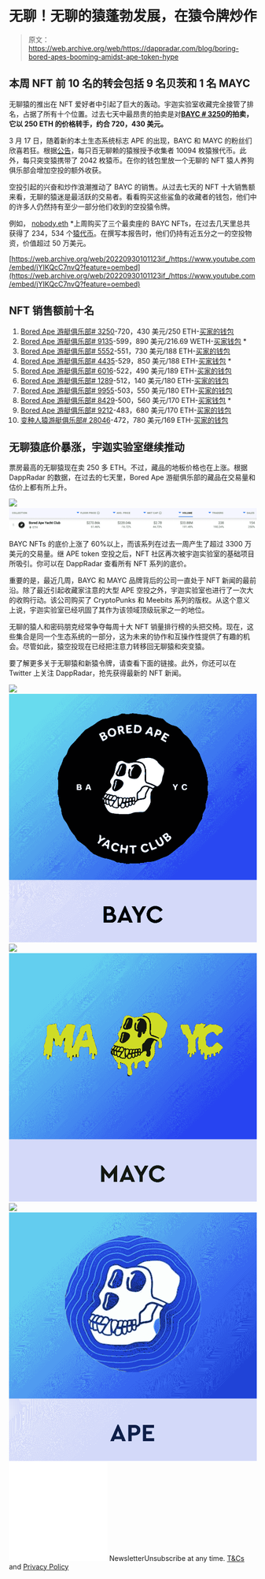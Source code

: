 # 无聊！无聊的猿蓬勃发展，在猿令牌炒作

> 原文：<https://web.archive.org/web/https://dappradar.com/blog/boring-bored-apes-booming-amidst-ape-token-hype>

## 本周 NFT 前 10 名的转会包括 9 名贝茨和 1 名 MAYC

无聊猿的推出在 NFT 爱好者中引起了巨大的轰动。宇迦实验室收藏完全接管了排名，占据了所有十个位置。过去七天中最昂贵的拍卖是对[**BAYC # 3250**](https://web.archive.org/web/20220930101123/https://dappradar.com/hub/assets/eth/0xbc4ca0eda7647a8ab7c2061c2e118a18a936f13d/3250)**的拍卖，它以 250 ETH 的价格转手，约合 720，430 美元。**

3 月 17 日，随着新的本土生态系统标志 APE 的出现，BAYC 和 MAYC 的粉丝们欣喜若狂。根据[公告](https://web.archive.org/web/20220930101123/https://dappradar.com/blog/bored-ape-yacht-club-launch-apecoin-with-ape-token-airdrop)，每只百无聊赖的猿猴授予收集者 10094 枚猿猴代币。此外，每只突变猿携带了 2042 枚猿币。在你的钱包里放一个无聊的 NFT 猿人养狗俱乐部会增加空投的额外收获。

空投引起的兴奋和炒作浪潮推动了 BAYC 的销售。从过去七天的 NFT 十大销售额来看，无聊的猿迷是最活跃的交易者。看看购买这些鲨鱼的收藏者的钱包，他们中的许多人仍然持有至少一部分他们收到的空投猿令牌。

例如， [nobody.eth](https://web.archive.org/web/20220930101123/https://dappradar.com/hub/wallet/eth/0x7eb413211a9de1cd2fe8b8bb6055636c43f7d206?utm_source=rankings&utm_medium=nft&utm_campaign=nft_sales) *上周购买了三个最卖座的 BAYC NFTs，在过去几天里总共获得了 234，534 个[猿代币](https://web.archive.org/web/20220930101123/https://dappradar.com/hub/token/eth/APE?from=0x4d224452801aced8b2f0aebe155379bb5d594381&selectedWallet=portfolio)。在撰写本报告时，他们仍持有近五分之一的空投物资，价值超过 50 万美元。

[https://web.archive.org/web/20220930101123if_/https://www.youtube.com/embed/jYIKQcC7nvQ?feature=oembed](https://web.archive.org/web/20220930101123if_/https://www.youtube.com/embed/jYIKQcC7nvQ?feature=oembed)

## NFT 销售额前十名

1.  [Bored Ape 游艇俱乐部# 3250](https://web.archive.org/web/20220930101123/https://dappradar.com/hub/assets/eth/0xbc4ca0eda7647a8ab7c2061c2e118a18a936f13d/3250)-720，430 美元/250 ETH-[买家的钱包](https://web.archive.org/web/20220930101123/https://dappradar.com/hub/wallet/eth/0x4499af76f65c4f0179c4ada6dd07995ae9881732?utm_source=rankings&utm_medium=nft&utm_campaign=nft_sales)
2.  [Bored Ape 游艇俱乐部# 9135](https://web.archive.org/web/20220930101123/https://dappradar.com/hub/assets/eth/0xbc4ca0eda7647a8ab7c2061c2e118a18a936f13d/9135)-599，890 美元/216.69 WETH-[买家钱包](https://web.archive.org/web/20220930101123/https://dappradar.com/hub/wallet/eth/0x7eb413211a9de1cd2fe8b8bb6055636c43f7d206?utm_source=rankings&utm_medium=nft&utm_campaign=nft_sales) *
3.  [Bored Ape 游艇俱乐部# 5552](https://web.archive.org/web/20220930101123/https://dappradar.com/hub/assets/eth/0xbc4ca0eda7647a8ab7c2061c2e118a18a936f13d/5552)-551，730 美元/188 ETH-[买家的钱包](https://web.archive.org/web/20220930101123/https://dappradar.com/hub/wallet/eth/0x0b2fdead94377d212daf54576859c5a5b2d43945?utm_source=rankings&utm_medium=nft&utm_campaign=nft_sales)
4.  [Bored Ape 游艇俱乐部# 4435](https://web.archive.org/web/20220930101123/https://dappradar.com/hub/assets/eth/0xbc4ca0eda7647a8ab7c2061c2e118a18a936f13d/4435)-529，850 美元/188 ETH-[买家钱包](https://web.archive.org/web/20220930101123/https://dappradar.com/hub/wallet/eth/0x7eb413211a9de1cd2fe8b8bb6055636c43f7d206?utm_source=rankings&utm_medium=nft&utm_campaign=nft_sales) *
5.  [Bored Ape 游艇俱乐部# 6016](https://web.archive.org/web/20220930101123/https://dappradar.com/hub/assets/eth/0xbc4ca0eda7647a8ab7c2061c2e118a18a936f13d/6016)-522，490 美元/189 ETH-[买家的钱包](https://web.archive.org/web/20220930101123/https://dappradar.com/hub/wallet/eth/0x020ca66c30bec2c4fe3861a94e4db4a498a35872?utm_source=rankings&utm_medium=nft&utm_campaign=nft_sales)
6.  [Bored Ape 游艇俱乐部# 1289](https://web.archive.org/web/20220930101123/https://dappradar.com/hub/assets/eth/0xbc4ca0eda7647a8ab7c2061c2e118a18a936f13d/1289)-512，140 美元/180 ETH-[买家的钱包](https://web.archive.org/web/20220930101123/https://dappradar.com/hub/wallet/eth/0x4918fc71bd92f262c4d2f73804fa805de8602743?utm_source=rankings&utm_medium=nft&utm_campaign=nft_sales)
7.  [Bored Ape 游艇俱乐部# 9955](https://web.archive.org/web/20220930101123/https://dappradar.com/hub/assets/eth/0xbc4ca0eda7647a8ab7c2061c2e118a18a936f13d/9955)-503，550 美元/180 ETH-[买家的钱包](https://web.archive.org/web/20220930101123/https://dappradar.com/hub/wallet/eth/0x5a07d48c586682658fe39c4326f0d1dabfa08055?utm_source=rankings&utm_medium=nft&utm_campaign=nft_sales)
8.  [Bored Ape 游艇俱乐部# 8429](https://web.archive.org/web/20220930101123/https://dappradar.com/hub/assets/eth/0xbc4ca0eda7647a8ab7c2061c2e118a18a936f13d/8429)-500，560 美元/170 ETH-[买家钱包](https://web.archive.org/web/20220930101123/https://dappradar.com/hub/wallet/eth/0x7eb413211a9de1cd2fe8b8bb6055636c43f7d206?utm_source=rankings&utm_medium=nft&utm_campaign=nft_sales) *
9.  [Bored Ape 游艇俱乐部# 9212](https://web.archive.org/web/20220930101123/https://dappradar.com/hub/assets/eth/0xbc4ca0eda7647a8ab7c2061c2e118a18a936f13d/9212)-483，680 美元/170 ETH-[买家的钱包](https://web.archive.org/web/20220930101123/https://dappradar.com/hub/wallet/eth/0x4918fc71bd92f262c4d2f73804fa805de8602743?utm_source=rankings&utm_medium=nft&utm_campaign=nft_sales)
10.  [变种人猿游艇俱乐部# 28046](https://web.archive.org/web/20220930101123/https://dappradar.com/hub/assets/eth/0x60e4d786628fea6478f785a6d7e704777c86a7c6/28046)-472，780 美元/169 ETH-[买家的钱包](https://web.archive.org/web/20220930101123/https://dappradar.com/hub/wallet/eth/0x4c8ff4e357c6626749559184c7877bdbc4d6815e?utm_source=rankings&utm_medium=nft&utm_campaign=nft_sales)

## 无聊猿底价暴涨，宇迦实验室继续推动

票房最高的无聊猿现在卖 250 多 ETH。不过，藏品的地板价格也在上涨。根据 DappRadar 的数据，在过去的七天里，Bored Ape 游艇俱乐部的藏品在交易量和估价上都有所上升。

![](img/2b9d91d5800348db2ba279dcf3cb107c.png)![Bored Apes](img/848be605bf4b40f9b08fe61f16ca2651.png)

BAYC NFTs 的底价上涨了 60%以上，而该系列在过去一周产生了超过 3300 万美元的交易量。继 APE token 空投之后，NFT 社区再次被宇迦实验室的基础项目所吸引。你可以在 DappRadar 查看所有 NFT 系列的底价。

重要的是，最近几周，BAYC 和 MAYC 品牌背后的公司一直处于 NFT 新闻的最前沿。除了最近引起收藏家注意的大型 APE 空投之外，宇迦实验室也进行了一次大的收购行动。该公司购买了 CryptoPunks 和 Meebits 系列的版权。从这个意义上说，宇迦实验室已经巩固了其作为该领域顶级玩家之一的地位。

无聊的猿人和密码朋克经常争夺每周十大 NFT 销量排行榜的头把交椅。现在，这些集合是同一个生态系统的一部分，这为未来的协作和互操作性提供了有趣的机会。尽管如此，猿空投现在已经把注意力转移回无聊猿和突变猿。

要了解更多关于无聊猿和新猿令牌，请查看下面的链接。此外，你还可以在 Twitter 上关注 DappRadar，抢先获得最新的 NFT 新闻。

[](https://web.archive.org/web/20220930101123/https://dappradar.com/ethereum/collectibles/bored-ape-yacht-club)[![](img/708b88958c4ef21e9d35343890d666ab.png)<picture>![](img/c0dcc009bd2508e6da5bcb3ba89c6ba6.png)</picture>](https://web.archive.org/web/20220930101123/https://dappradar.com/ethereum/collectibles/bored-ape-yacht-club)[](https://web.archive.org/web/20220930101123/https://dappradar.com/ethereum/collectibles/mutant-ape-yacht-club)[![](img/708b88958c4ef21e9d35343890d666ab.png)<picture>![](img/2c9565268a83598e2f4a961563e752c2.png)</picture>](https://web.archive.org/web/20220930101123/https://dappradar.com/ethereum/collectibles/mutant-ape-yacht-club)[](https://web.archive.org/web/20220930101123/https://dappradar.com/hub/token/eth/APE?from=0x4d224452801aced8b2f0aebe155379bb5d594381&selectedWallet=portfolio)[![](img/708b88958c4ef21e9d35343890d666ab.png)<picture>![](img/5ab2d2b22635f2d67cc1d15d23f4011d.png)</picture>](https://web.archive.org/web/20220930101123/https://dappradar.com/hub/token/eth/APE?from=0x4d224452801aced8b2f0aebe155379bb5d594381&selectedWallet=portfolio)![](img/6d5a4a2d609c56e1a5771717e54ba759.png) NewsletterUnsubscribe at any time. [T&Cs](https://web.archive.org/web/20220930101123/https://dappradar.com/terms) and [Privacy Policy](https://web.archive.org/web/20220930101123/https://dappradar.com/privacy-policy)